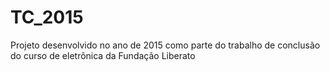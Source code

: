 # TC_2015
Projeto desenvolvido no ano de 2015 como parte do trabalho de conclusão do curso de eletrônica da Fundação Liberato
